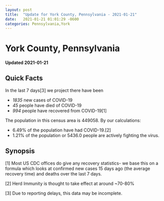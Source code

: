 ```yaml
---
layout: post
title:  "Update for York County, Pennsylvania - 2021-01-21"
date:   2021-01-21 01:01:29 -0600
categories: Pennsylvania,York
---
```


# York County, Pennsylvania
#### Updated 2021-01-21

## Quick Facts

In the last 7 days[3] we project there have been
- *1835* new cases of COVID-19
- *45* people have died of COVID-19
- *994* people have recovered from COVID-19[1]

The population in this census area is 449058. By our calculations:
- 6.49% of the population have had COVID-19.[2]
- 1.21% of the population or 5436.0 people are actively fighting the virus.

## Synopsis




[1] Most US CDC offices do give any recovery statistics- we base this on a formula which looks at confirmed new cases
15 days ago (the average recovery time) and deaths over the last 7 days.

[2] Herd Immunity is thought to take effect at around ~70-80%

[3] Due to reporting delays, this data may be incomplete.
 
    